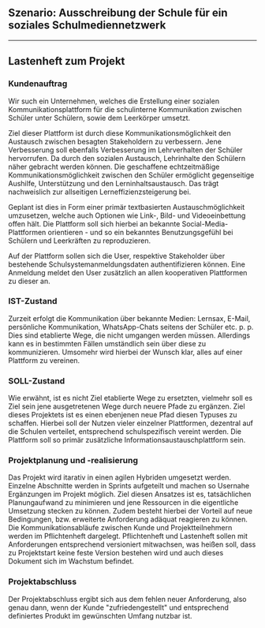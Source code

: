 ## Szenario: Ausschreibung der Schule für ein soziales Schulmediennetzwerk

---

## Lastenheft zum Projekt

### Kundenauftrag

Wir such ein Unternehmen, welches die Erstellung einer sozialen Kommunikationsplattform für die schulinterne Kommunikation zwischen Schüler unter Schülern, sowie dem Leerkörper umsetzt.

Ziel dieser Plattform ist durch diese Kommunikationsmöglichkeit den Austausch zwischen besagten Stakeholdern zu verbessern. Jene Verbesserung soll ebenfalls Verbesserung im Lehrverhalten der Schüler hervorrufen. Da durch den sozialen Austausch, Lehrinhalte den Schülern näher gebracht werden können. Die geschaffene echtzeitmäßige Kommunikationsmöglichkeit zwischen den Schüler ermöglicht gegenseitige Aushilfe, Unterstützung und den Lerninhaltsaustausch. Das trägt nachweislich zur allseitigen Lerneffizienzsteigerung bei.

Geplant ist dies in Form einer primär textbasierten Austauschmöglichkeit umzusetzen, welche auch Optionen wie Link-, Bild- und Videoeinbettung offen hält. Die Plattform soll sich hierbei an bekannte Social-Media-Plattformen orientieren - und so ein bekanntes Benutzungsgefühl bei Schülern und Leerkräften zu reproduzieren.

Auf der Plattform sollen sich die User, respektive Stakeholder über bestehende Schulsystemanmeldungsdaten authentifizieren können. Eine Anmeldung meldet den User zusätzlich an allen kooperativen Plattformen zu dieser an.


### IST-Zustand

Zurzeit erfolgt die Kommunikation über bekannte Medien: Lernsax, E-Mail, persönliche Kommunikation, WhatsApp-Chats seitens der Schüler etc. p. p. Dies sind etablierte Wege, die nicht umgangen werden müssen. Allerdings kann es in bestimmten Fällen umständlich sein über diese zu kommunizieren. Umsomehr wird hierbei der Wunsch klar, alles auf einer Plattform zu vereinen.

### SOLL-Zustand

Wie erwähnt, ist es nicht Ziel etablierte Wege zu ersetzten, vielmehr soll es Ziel sein jene ausgetretenen Wege durch neuere Pfade zu ergänzen. Ziel dieses Projektets ist es einen ebenjenen neue Pfad diesen Typuses zu schaffen. Hierbei soll der Nutzen vieler einzelner Plattformen, dezentral auf die Schulen verteilet, entsprechend schulspezifisch vereint werden. Die Plattform soll so primär zusätzliche Informationsaustauschplattform sein.

### Projektplanung und -realisierung

Das Projekt wird itarativ in einen agilen Hybriden umgesetzt werden. Einzelne Abschnitte werden in Sprints aufgeteilt und machen so Usernahe Ergänzungen im Projekt möglich. Ziel diesen Ansatzes ist es, tatsächlichen Planungaufwand zu minimieren und jene Ressourcen in die eigentliche Umsetzung stecken zu können. Zudem besteht hierbei der Vorteil auf neue Bedingungen, bzw. erweiterte Anforderung adäquat reagieren zu können. Die Kommunikationsabläufe zwischen Kunde und Projektteilnehmern werden im Pflichtenheft dargelegt. Pflichtenheft und Lastenheft sollen mit Anforderungen entsprechend versioniert mitwachsen, was heißen soll, dass zu Projektstart keine feste Version bestehen wird und auch dieses Dokument sich im Wachstum befindet.

### Projektabschluss

Der Projektabschluss ergibt sich aus dem fehlen neuer Anforderung, also genau dann, wenn der Kunde "zufriedengestellt" und entsprechend definiertes Produkt im gewünschten Umfang nutzbar ist. 
